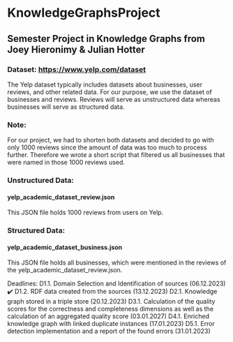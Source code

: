 # KnowledgeGraphsProject
## Semester Project in Knowledge Graphs from Joey Hieronimy & Julian Hotter

### Dataset: https://www.yelp.com/dataset
The Yelp dataset typically includes datasets about businesses, user reviews, and other related data.
For our purpose, we use the dataset of businesses and reviews.
Reviews will serve as unstructured data whereas businesses will serve as structured data.

### Note:
For our project, we had to shorten both datasets and decided to go with only 1000 reviews since the amount of data was too much to process further.
Therefore we wrote a short script that filtered us all businesses that were named in those 1000 reviews used.

### Unstructured Data:
#### yelp_academic_dataset_review.json
This JSON file holds 1000 reviews from users on Yelp.

### Structured Data:
#### yelp_academic_dataset_business.json
This JSON file holds all businesses, which were mentioned in the reviews of the yelp_academic_dataset_review.json.

Deadlines:
D1.1. Domain Selection and Identification of sources (06.12.2023) ✔️
D1.2. RDF data created from the sources (13.12.2023)
D2.1. Knowledge graph stored in a triple store (20.12.2023)
D3.1. Calculation of the quality scores for the correctness and completeness dimensions as well as the
calculation of an aggregated quality score (03.01.2027)
D4.1. Enriched knowledge graph with linked duplicate instances (17.01.2023)
D5.1. Error detection implementation and a report of the found errors (31.01.2023)
